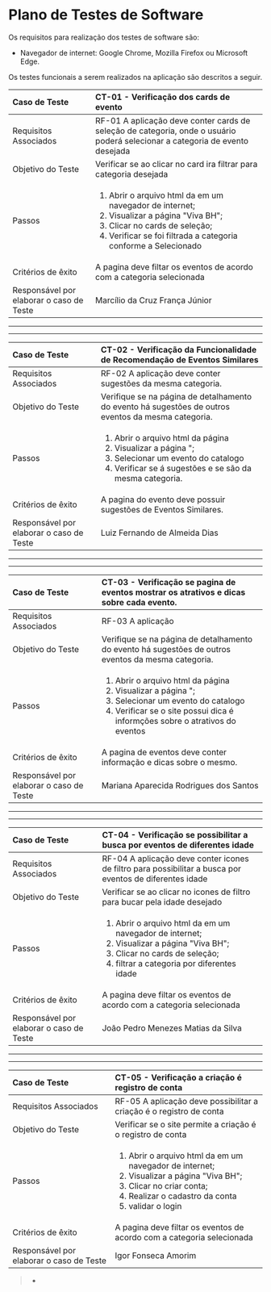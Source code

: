 # Plano de Testes de Software

Os requisitos para realização dos testes de software são:
* Navegador de internet: Google Chrome, Mozilla Firefox ou Microsoft Edge. 

Os testes funcionais a serem realizados na aplicação são descritos a seguir.

|Caso de Teste    | CT-01 - Verificação dos cards de evento |
|:---|:---|
| Requisitos Associados | RF-01 A aplicação deve conter cards de seleção de categoria, onde o usuário poderá selecionar a categoria de evento desejada |
| Objetivo do Teste | Verificar se ao clicar no card ira filtrar para categoria desejada |
| Passos | <ol> <li> Abrir o arquivo html da em um navegador de internet; <li> Visualizar a página "Viva BH"; <li> Clicar no cards de seleção; <li> Verificar se foi filtrada a categoria conforme a Selecionado |
| Critérios de êxito | A pagina deve filtar os  eventos de acordo com a categoria selecionada |
| Responsável por elaborar o caso de Teste | Marcílio da Cruz França Júnior |

---
---

|Caso de Teste    | CT-02 - Verificação da Funcionalidade de Recomendação de Eventos Similares |
|:---|:---|
| Requisitos Associados                    | RF-02  A aplicação deve conter sugestões da mesma categoria.|
| Objetivo do Teste                        | Verifique se na página de detalhamento do evento há sugestões de outros eventos da mesma categoria. |
| Passos                                   | <ol> <li> Abrir o arquivo html da página  <li> Visualizar a página "; <li> Selecionar um evento do catalogo  <li> Verificar se á sugestões e se são da mesma categoria. |
| Critérios de êxito                       | A pagina do evento deve possuir  sugestões de Eventos Similares. |
| Responsável por elaborar o caso de Teste | Luiz Fernando de Almeida Dias|

---
---

|Caso de Teste                             | CT-03 - Verificação se pagina de eventos mostrar os atrativos e dicas sobre cada evento. |
|:---|:---|
| Requisitos Associados                    | RF-03  A aplicação |
| Objetivo do Teste                        | Verifique se na página de detalhamento do evento há sugestões de outros eventos da mesma categoria. |
| Passos                                   | <ol> <li> Abrir o arquivo html da página  <li> Visualizar a página "; <li> Selecionar um evento do catalogo  <li> Verificar se o site possui dica é informções sobre o atrativos do eventos |
| Critérios de êxito | A pagina de eventos deve conter informação e dicas sobre o mesmo. |
| Responsável por elaborar o caso de Teste | Mariana Aparecida Rodrigues dos Santos                                                                                                |

---
---

|Caso de Teste                             | CT-04 - Verificação se possibilitar a busca por eventos de diferentes idade                                                                                                        |
|:---|:---|
| Requisitos Associados                    | RF-04 A aplicação deve conter icones de filtro para possibilitar a busca por eventos de diferentes idade                                                                           |
| Objetivo do Teste                        | Verificar se ao clicar no icones de filtro para bucar pela idade desejado                                                                                                          |
| Passos                                   | <ol> <li> Abrir o arquivo html da em um navegador de internet; <li> Visualizar a página "Viva BH"; <li> Clicar no cards de seleção; <li> filtrar a categoria por  diferentes idade |
| Critérios de êxito                       | A pagina deve filtar os  eventos de acordo com a categoria selecionada                                                                                                             |
| Responsável por elaborar o caso de Teste | João Pedro Menezes Matias da Silva                                                                                                                                                 |

---
---

|Caso de Teste                             | CT-05 - Verificação a criação é registro de conta                                                                                                                                      |
|:---|:---|
| Requisitos Associados                    | RF-05 A aplicação deve possibilitar a criação é o registro de conta                                                                                                                    |
| Objetivo do Teste                        | Verificar se o site permite a criação é o registro de conta                                                                                                                            |
| Passos                                   | <ol> <li> Abrir o arquivo html da em um navegador de internet; <li> Visualizar a página "Viva BH"; <li> Clicar no criar conta; <li> Realizar o cadastro da conta  <li> validar o login |
| Critérios de êxito                       | A pagina deve filtar os  eventos de acordo com a categoria selecionada                                                                                                                 |
|  Responsável por elaborar o caso de Teste |                Igor Fonseca Amorim                                                                                                                                                                  






> - 
